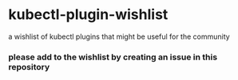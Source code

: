 # kubectl-plugin-wishlist
a wishlist of kubectl plugins that might be useful for the community

### please add to the wishlist by creating an issue in this repository
